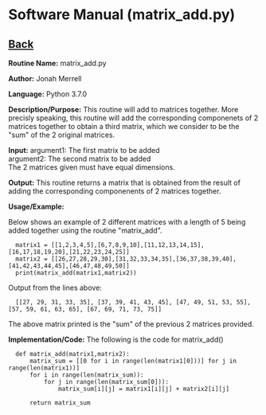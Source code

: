 # Software Manual (matrix_add.py)

## [Back](../softwaremanual)

**Routine Name:**           matrix_add.py

**Author:** Jonah Merrell

**Language:** Python 3.7.0

**Description/Purpose:** This routine will add to matrices together. More precisly speaking, this
 routine will add the corresponding componenets of 2 matrices together to obtain a third matrix, which
 we consider to be the "sum" of the 2 original matrices.

**Input:** argument1: The first matrix to be added<br>
		   argument2: The second matrix to be added<br>
		   The 2 matrices given must have equal dimensions.
		   
**Output:** This routine returns a matrix that is obtained from the result of adding the
 corresponding componenents of 2 matrices together. 

**Usage/Example:**

Below shows an example of 2 different matrices with a length of 5 being added together using the routine
 "matrix_add". 

      matrix1 = [[1,2,3,4,5],[6,7,8,9,10],[11,12,13,14,15],[16,17,18,19,20],[21,22,23,24,25]]
      matrix2 = [[26,27,28,29,30],[31,32,33,34,35],[36,37,38,39,40],[41,42,43,44,45],[46,47,48,49,50]]
      print(matrix_add(matrix1,matrix2))

Output from the lines above:

      [[27, 29, 31, 33, 35], [37, 39, 41, 43, 45], [47, 49, 51, 53, 55], [57, 59, 61, 63, 65], [67, 69, 71, 73, 75]]

The above matrix printed is the "sum" of the previous 2 matrices provided.

**Implementation/Code:** The following is the code for matrix_add()


      def matrix_add(matrix1,matrix2):
          matrix_sum = [[0 for i in range(len(matrix1[0]))] for j in range(len(matrix1))]
          for i in range(len(matrix_sum)):
              for j in range(len(matrix_sum[0])):
                  matrix_sum[i][j] = matrix1[i][j] + matrix2[i][j]
      
          return matrix_sum
